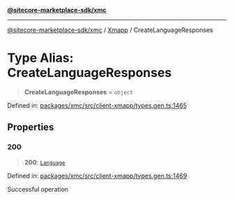 [**@sitecore-marketplace-sdk/xmc**](../../../../README.md)

***

[@sitecore-marketplace-sdk/xmc](../../../../README.md) / [Xmapp](../README.md) / CreateLanguageResponses

# Type Alias: CreateLanguageResponses

> **CreateLanguageResponses** = `object`

Defined in: [packages/xmc/src/client-xmapp/types.gen.ts:1465](https://github.com/Sitecore/marketplace-sdk/blob/047115917e8843232ba2a4ba284b67585698b1c5/packages/xmc/src/client-xmapp/types.gen.ts#L1465)

## Properties

### 200

> **200**: [`Language`](Language.md)

Defined in: [packages/xmc/src/client-xmapp/types.gen.ts:1469](https://github.com/Sitecore/marketplace-sdk/blob/047115917e8843232ba2a4ba284b67585698b1c5/packages/xmc/src/client-xmapp/types.gen.ts#L1469)

Successful operation
